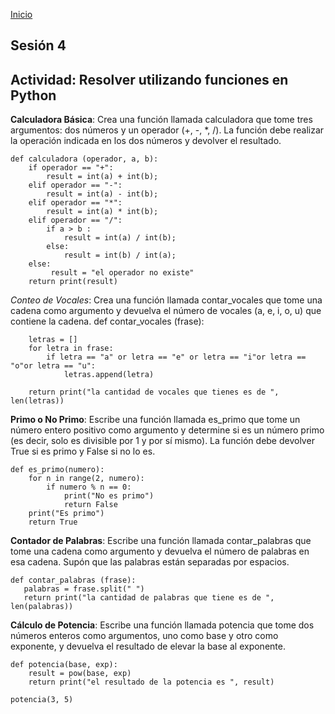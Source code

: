 <!-- No borrar o modificar -->
[Inicio](./index.md)

## Sesión 4


<!-- Su documentación aquí -->
## Actividad: Resolver utilizando funciones en Python
**Calculadora Básica**: Crea una función llamada calculadora que tome tres argumentos: dos números y un operador (+, -, *, /). La función debe realizar la operación indicada en los dos números y devolver el resultado.

```
def calculadora (operador, a, b):
    if operador == "+":
        result = int(a) + int(b);
    elif operador == "-":
        result = int(a) - int(b);
    elif operador == "*":
        result = int(a) * int(b);
    elif operador == "/": 
        if a > b :
            result = int(a) / int(b);
        else:
            result = int(b) / int(a);
    else:
         result = "el operador no existe"
    return print(result)
```

*Conteo de Vocales*: Crea una función llamada contar_vocales que tome una cadena como argumento y devuelva el número de vocales (a, e, i, o, u) que contiene la cadena.
def contar_vocales (frase):
```
    letras = []
    for letra in frase:
        if letra == "a" or letra == "e" or letra == "i"or letra == "o"or letra == "u":
            letras.append(letra)

    return print("la cantidad de vocales que tienes es de ", len(letras))
  ```
  

**Primo o No Primo**: Escribe una función llamada es_primo que tome un número entero positivo como argumento y determine si es un número primo (es decir, solo es divisible por 1 y por sí mismo). La función debe devolver True si es primo y False si no lo es.
```
def es_primo(numero):
    for n in range(2, numero):
        if numero % n == 0:
            print("No es primo")
            return False
    print("Es primo")
    return True
```
  

**Contador de Palabras**: Escribe una función llamada contar_palabras que tome una cadena como argumento y devuelva el número de palabras en esa cadena. Supón que las palabras están separadas por espacios.

 ```
def contar_palabras (frase):
    palabras = frase.split(" ")
    return print("la cantidad de palabras que tiene es de ", len(palabras))
```
  

**Cálculo de Potencia**: Escribe una función llamada potencia que tome dos números enteros como argumentos, uno como base y otro como exponente, y devuelva el resultado de elevar la base al exponente.

  
```
def potencia(base, exp):
    result = pow(base, exp)
    return print("el resultado de la potencia es ", result)

potencia(3, 5)
  ```





